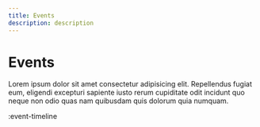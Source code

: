 ```yaml
---
title: Events 
description: description
---
```


# Events
Lorem ipsum dolor sit amet consectetur adipisicing elit. Repellendus fugiat eum, eligendi excepturi sapiente iusto rerum cupiditate odit incidunt quo neque non odio quas nam quibusdam quis dolorum quia numquam.

:event-timeline